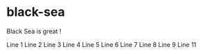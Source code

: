 # black-sea
Black Sea is great !

Line 1
Line 2
Line 3
Line 4
Line 5
Line 6
Line 7
Line 8
Line 9
Line 11
